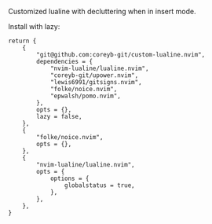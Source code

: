 Customized lualine with decluttering when in insert mode.

Install with lazy:
```
return {
	{
		"git@github.com:coreyb-git/custom-lualine.nvim",
		dependencies = {
			"nvim-lualine/lualine.nvim",
			"coreyb-git/upower.nvim",
			"lewis6991/gitsigns.nvim",
			"folke/noice.nvim",
			"epwalsh/pomo.nvim",
		},
		opts = {},
		lazy = false,
	},
	{
		"folke/noice.nvim",
		opts = {},
	},
	{
		"nvim-lualine/lualine.nvim",
		opts = {
			options = {
				globalstatus = true,
			},
		},
	},
}
```
